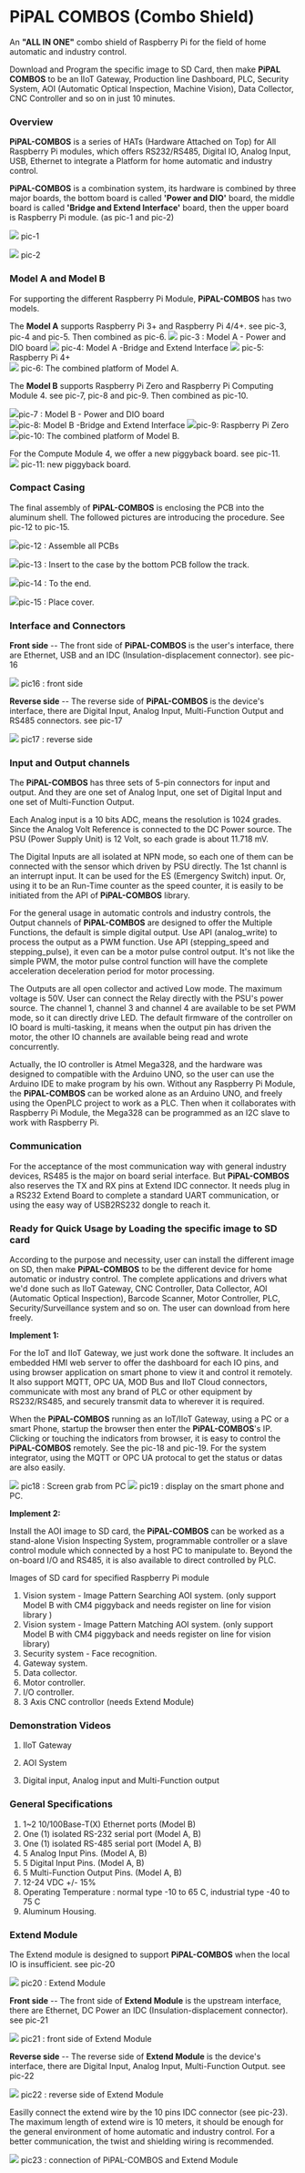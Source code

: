 # PiPAL COMBOS (Combo Shield)

An **"ALL IN ONE"** combo shield of Raspberry Pi for the field of home automatic and industry control.

Download and Program the specific image to SD Card, then make **PiPAL COMBOS** to be an IIoT Gateway, Production line Dashboard, PLC, Security System, AOI (Automatic Optical Inspection, Machine Vision), Data Collector, CNC Controller and so on in just 10 minutes.

### **Overview** 

**PiPAL-COMBOS** is a series of HATs (Hardware Attached on Top) for All Raspberry Pi modules, which offers RS232/RS485, Digital IO, Analog Input, USB, Ethernet to integrate a Platform for home automatic and industry control.

**PiPAL-COMBOS** is a combination system, its hardware is combined by three major boards, the bottom board is called **'Power and DIO'** board, the middle board is called **'Bridge and Extend Interface'** board, then the upper board is Raspberry Pi module. (as pic-1 and pic-2)

<img src="./pics/IMG_0919_1.jpg" /> pic-1

<img src="./pics/IMG_091819.jpg" /> pic-2

### **Model A and Model B**
For supporting the different Raspberry Pi Module, **PiPAL-COMBOS** has two models.

The **Model A** supports Raspberry Pi 3+ and Raspberry Pi 4/4+. see pic-3, pic-4 and pic-5. Then combined as pic-6.
<img src="./pics/IMG_0916.jpg" />
pic-3 : Model  A - Power and DIO board
<img src="./pics/IMG_0915.jpg" />
pic-4: Model A -Bridge and Extend Interface
<img src="./pics/IMG_0913.jpg" />
pic-5: Raspberry Pi 4+                                            
<img src="./pics/IMG_0917.jpg" />
pic-6: The combined platform of Model A.




The **Model B** supports Raspberry Pi Zero and Raspberry Pi Computing Module 4. see pic-7, pic-8 and pic-9. 
Then combined as pic-10.

<img src="./pics/IMG_0832.jpg" />pic-7 : Model B - Power and DIO board             
<img src="./pics/IMG_0833.jpg" />pic-8: Model B -Bridge and Extend Interface
<img src="./pics/IMG_0834.jpg" />pic-9: Raspberry Pi Zero         
<img src="./pics/IMG_0838.jpg" />pic-10: The combined platform of Model B.                                

For the Compute Module 4, we offer a new piggyback board. see pic-11.      
<img src="./pics/IMG_0863.jpg" />
pic-11: new piggyback board.           

### **Compact Casing**
The final assembly of **PiPAL-COMBOS** is enclosing the PCB into the aluminum shell. The followed pictures are introducing the procedure. See pic-12 to pic-15.

<img src="./pics/IMG_0882.jpg" />pic-12 : Assemble all PCBs

<img src="./pics/IMG_0881.jpg" />pic-13 : Insert to the case by the bottom PCB follow the track.

<img src="./pics/IMG_0879.jpg" />pic-14 : To the end.

<img src="./pics/IMG_0878.jpg" />pic-15 : Place cover.

### **Interface and Connectors**
**Front side** --
The front side of **PiPAL-COMBOS** is the user's interface, there are Ethernet, USB and an IDC (Insulation-displacement connector). see pic-16

<img src="./pics/IMG_0892s.jpg" /> pic16 : front side

**Reverse side** --
The reverse side of **PiPAL-COMBOS** is the device's interface, there are Digital Input, Analog Input, Multi-Function Output and RS485 connectors. see pic-17

<img src="./pics/IMG_0891s.jpg" /> pic17 : reverse side

### **Input and Output channels**
The **PiPAL-COMBOS** has three sets of 5-pin connectors for input and output. And they are one set of Analog Input, one set of Digital Input and one set of Multi-Function Output.

Each Analog input is a 10 bits ADC, means the resolution is 1024 grades. Since the Analog Volt Reference is connected to the DC Power source. The PSU (Power Supply Unit) is 12 Volt, so each grade is about 11.718 mV.

The Digital Inputs are all isolated at NPN mode, so each one of them can be connected with the sensor which driven by PSU directly. The 1st channl is an interrupt input. It can be used for the ES (Emergency Switch) input. Or, using it to be an Run-Time counter as the speed counter, it is easily to be initiated from the API of **PiPAL-COMBOS** library.

For the general usage in automatic controls and industry controls, the Output channels of **PiPAL-COMBOS** are designed to offer the Multiple Functions, the default is simple digital output. Use API (analog_write) to process the output as a PWM function. Use API (stepping_speed and stepping_pulse), it even can be a motor pulse control output. It's not like the simple PWM, the motor pulse control function will have the complete acceleration deceleration period for motor processing.

The Outputs are all open collector and actived Low mode. The maximum voltage is 50V. User can connect the Relay directly with the PSU's power source. The channel 1, channel 3 and channel 4 are available to be set PWM mode, so it can directly drive LED. The default firmware of the controller on IO board is multi-tasking, it means when the output pin has driven the motor, the other IO channels are available being read and wrote concurrently.    

Actually, the IO controller is Atmel Mega328, and the hardware was designed to compatible with the Arduino UNO, so the user can use the Arduino IDE to make program by his own. Without any Raspberry Pi Module, the **PiPAL-COMBOS** can be worked alone as an Arduino UNO, and freely using the OpenPLC project to work as a PLC. Then when it collaborates with Raspberry Pi Module, the Mega328 can be programmed as an I2C slave to work with Raspberry Pi. 

### **Communication**
For the acceptance of the most communication way with general industry devices, RS485 is the major on board serial interface. But **PiPAL-COMBOS** also reserves the TX and RX pins at Extend IDC connector. It needs plug in a RS232 Extend Board to complete a standard UART communication, or using the easy way of USB2RS232 dongle to reach it. 

### **Ready for Quick Usage by Loading the specific image to SD card**
According to the purpose and necessity, user can install the different image on SD, then make **PiPAL-COMBOS** to be the different device for home automatic or industry control. The complete applications and drivers what we'd done such as IIoT Gateway, CNC Controller, Data Collector, AOI (Automatic Optical Inspection), Barcode Scanner, Motor Controller, PLC, Security/Surveillance system and so on. The user can download from here freely.



**Implement 1:**

For the IoT and IIoT Gateway, we just work done the software. It includes an embedded HMI web server to offer the dashboard for each IO pins, and using browser application on smart phone to view it and control it remotely. It also support MQTT, OPC UA, MOD Bus and IIoT Cloud connectors, communicate with most any brand of PLC or other equipment by RS232/RS485, and securely transmit data to wherever it is required.

When the **PiPAL-COMBOS** running as an IoT/IIoT Gateway, using a PC or a smart Phone, startup the browser then enter the **PiPAL-COMBOS**'s IP. Clicking or touching the indicators from browser, it is easy to control the **PiPAL-COMBOS** remotely. See the pic-18 and pic-19. For the system integrator, using the MQTT or OPC UA protocal to get the status or datas are also easily.

<img src="./pics/IMG_GW001.jpg" /> 
pic18 : Screen grab from PC



<img src="./pics/IMG_GW002.jpg" /> 
pic19 : display on the smart phone and PC.



**Implement 2:**

Install the AOI image to SD card, the **PiPAL-COMBOS** can be worked as a stand-alone Vision Inspecting System, programmable controller or a slave control module which connected by a host PC to manipulate to. Beyond the on-board I/O and RS485, it is also available to direct controlled by PLC.

Images of SD card for specified Raspberry Pi module

1. Vision system - Image Pattern Searching AOI system. (only support Model B with CM4 piggyback and needs register on line for vision library )
2. Vision system - Image Pattern Matching AOI system. (only support Model B with CM4 piggyback and needs register on line for vision library)
3. Security system - Face recognition.
4. Gateway system.
5. Data collector.
6. Motor controller.
7. I/O controller.
8. 3 Axis CNC controllor (needs Extend Module)

### **Demonstration Videos**

1. IIoT Gateway

2. AOI System

3. Digital input, Analog input and Multi-Function output

###  **General Specifications**

1. 1~2 10/100Base-T(X) Ethernet ports (Model B)
2. One (1) isolated RS-232 serial port  (Model A, B)
3. One (1) isolated RS-485 serial port  (Model A, B)
4. 5 Analog Input Pins.  (Model A, B)
5. 5 Digital Input Pins.  (Model A, B)
6. 5 Multi-Function Output Pins.  (Model A, B)
7. 12-24 VDC +/- 15% 
8. Operating Temperature : normal type -10 to 65 C, industrial type -40 to 75 C 
9. Aluminum Housing.



### **Extend Module**

The Extend module is designed to support **PiPAL-COMBOS** when the local IO is insufficient. see pic-20

<img src="./pics/IMG_0943.jpg" /> pic20 : Extend Module

**Front side** --
The front side of **Extend Module** is the upstream interface, there are Ethernet, DC Power an IDC (Insulation-displacement connector). see pic-21

<img src="./pics/IMG_0944.jpg" /> pic21 : front side of Extend Module

**Reverse side** --
The reverse side of **Extend Module** is the device's interface, there are Digital Input, Analog Input, Multi-Function Output. see pic-22

<img src="./pics/IMG_0946.jpg" /> pic22 : reverse side of Extend Module

Easilly connect the extend wire by the 10 pins IDC connector (see pic-23). The maximum length of extend wire is 10 meters, it should be enough for the general environment of home automatic and industry control. For a better communication, the twist and shielding wiring is recommended.

<img src="./pics/IMG_0949.jpg" /> pic23 : connection of PiPAL-COMBOS and Extend Module

